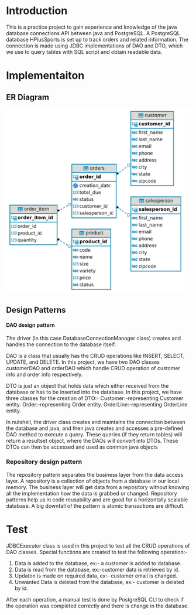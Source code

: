 # Introduction
This is a practice project to gain experience and knowledge of the java database connections API  between java and PostgreSQL. A PostgreSQL database HPlusSports is set up to track orders and related information. The connection is made using JDBC implementations of DAO and DTO, which we use to query tables with SQL script and obtain readable data.
# Implementaiton
## ER Diagram
![](jdbc.jpg)
## Design Patterns
#### DAO design pattern
The driver (in this case DatabaseConnectionManager class) creates and handles the connection to the database itself.

DAO is a class that usually has the CRUD operations like INSERT, SELECT, UPDATE, and DELETE. In this project, we have two DAO classes customerDAO and orderDAO which handle CRUD operation of customer info and order info respectively.

DTO is just an object that holds data which either received from the database or has to be inserted into the database. In this project, we have three classes for the creation of DTO:-
Customer:-representing Customer entity.
Order:-representing Order entity.
OrderLine:-representing OrderLine entity.

In nutshell, the driver class creates and maintains the connection between the database and java, and then java creates and accesses a pre-defined DAO method to execute a query. These queries (if they return tables) will return a resultset object, where the DAOs will convert into DTOs. These DTOs can then be accessed and used as common  java objects
### Repository design pattern
The repository pattern separates the business layer from the data access layer. A repository is a collection of objects from a database in our local memory. The business layer will get data from a repository without knowing all the implementation how the data is grabbed or changed. Repository patterns help us in code reusability and are good for a horizontally scalable database. A big downfall of the pattern is atomic transactions are difficult.
# Test
JDBCExecutor class is used in this project to test all the CRUD operations of DAO classes. Special functions are created to test the following operation:-
1. Data is added to the database, ex:- a customer is added to database.
2. Data is read from the database, ex:-customer data is retrieved by id.
3. Updaton is made on required data, ex:- customer email is changed.
4. Unwanted Data is deleted from the database, ex:- customer is deleted by id.

After each operation, a manual test is done by PostgreSQL CLI to check if the operation was completed correctly and there is change in the database.
